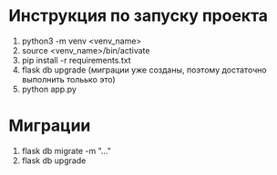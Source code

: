 # Инструкция по запуску проекта

1. python3 -m venv <venv_name>
2. source <venv_name>/bin/activate
3. pip install -r requirements.txt
4. flask db upgrade    (миграции уже созданы, поэтому достаточно выполнить тольько это)
5. python app.py


# Миграции

1. flask db migrate -m "..."
2. flask db upgrade